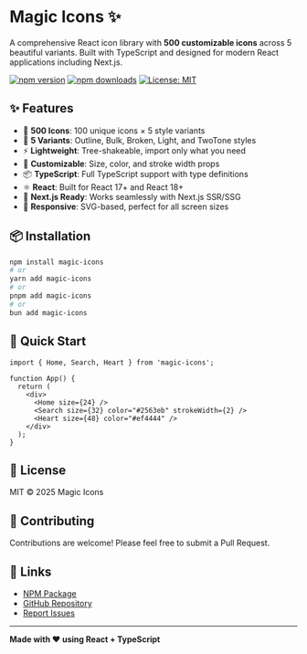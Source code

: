 # Magic Icons ✨

A comprehensive React icon library with **500 customizable icons** across 5 beautiful variants. Built with TypeScript and designed for modern React applications including Next.js.

[![npm version](https://img.shields.io/npm/v/magic-icons.svg)](https://www.npmjs.com/package/magic-icons)
[![npm downloads](https://img.shields.io/npm/dm/magic-icons.svg)](https://www.npmjs.com/package/magic-icons)
[![License: MIT](https://img.shields.io/badge/License-MIT-yellow.svg)](https://opensource.org/licenses/MIT)

## ✨ Features

- 🎨 **500 Icons**: 100 unique icons × 5 style variants
- 🎯 **5 Variants**: Outline, Bulk, Broken, Light, and TwoTone styles
- ⚡ **Lightweight**: Tree-shakeable, import only what you need
- 🔧 **Customizable**: Size, color, and stroke width props
- 📦 **TypeScript**: Full TypeScript support with type definitions
- ⚛️ **React**: Built for React 17+ and React 18+
- 🚀 **Next.js Ready**: Works seamlessly with Next.js SSR/SSG
- 📱 **Responsive**: SVG-based, perfect for all screen sizes

## 📦 Installation

```bash
npm install magic-icons
# or
yarn add magic-icons
# or
pnpm add magic-icons
# or
bun add magic-icons
```

## 🚀 Quick Start

```tsx
import { Home, Search, Heart } from 'magic-icons';

function App() {
  return (
    <div>
      <Home size={24} />
      <Search size={32} color="#2563eb" strokeWidth={2} />
      <Heart size={48} color="#ef4444" />
    </div>
  );
}
```

## 📄 License

MIT © 2025 Magic Icons

## 🤝 Contributing

Contributions are welcome! Please feel free to submit a Pull Request.

## 🔗 Links

- [NPM Package](https://www.npmjs.com/package/magic-icons)
- [GitHub Repository](https://github.com/srivathsav-max/magic-icons)
- [Report Issues](https://github.com/srivathsav-max/magic-icons/issues)

---

**Made with ❤️ using React + TypeScript**
